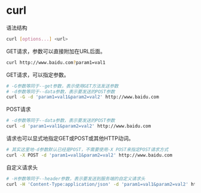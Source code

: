# curl

语法结构
```bash
curl [options...] <url>
```
GET请求，参数可以直接附加在URL后面。
```bash
curl http://www.baidu.com?param1=val1
```
GET请求，可以指定参数。
```bash
# -G参数等同于--get参数，表示使用GET方法发送参数
# -d参数等同于--data参数，表示要发送的POST参数
curl -G -d 'param1=val1&param2=val2' http://www.baidu.com
```
POST请求
```bash
# -d参数等同于--data参数，表示要发送的POST参数
curl -d 'param1=val1&param2=val2' http://www.baidu.com
```
请求也可以显式地指定GET或POST或其他HTTP动词。
```bash
# 其实这里地-d参数默认已经是POST，不需要使用-X POST来指定POST请求方式
curl -X POST -d 'param1=val1&param2=val2' http://www.baidu.com
```
自定义请求头
```bash
# -H参数等同于--header参数，表示要发送到服务端的自定义请求头
curl -H 'Content-Type:application/json' -d 'param1=val1&param2=val2' http://www.baidu.com
```